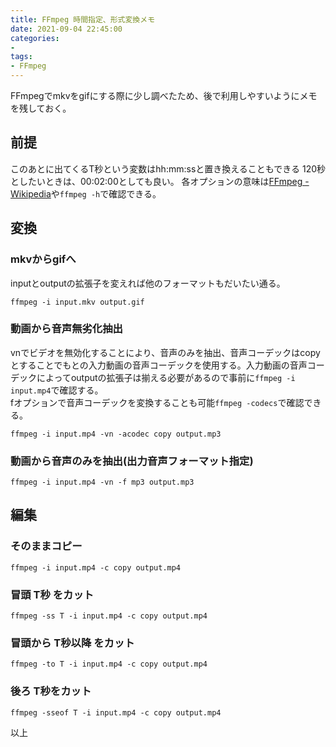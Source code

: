 ```yaml
---
title: FFmpeg 時間指定、形式変換メモ
date: 2021-09-04 22:45:00
categories:
- 
tags: 
- FFmpeg
---
```


FFmpegでmkvをgifにする際に少し調べたため、後で利用しやすいようにメモを残しておく。

<!-- more -->
## 前提
このあとに出てくるT秒という変数はhh:mm:ssと置き換えることもできる
120秒としたいときは、00:02:00としても良い。
各オプションの意味は[FFmpeg -Wikipedia](https://ja.wikipedia.org/wiki/FFmpeg#%E3%82%AA%E3%83%97%E3%82%B7%E3%83%A7%E3%83%B3)や```ffmpeg -h```で確認できる。  

## 変換
### mkvからgifへ
inputとoutputの拡張子を変えれば他のフォーマットもだいたい通る。
```
ffmpeg -i input.mkv output.gif
```

### 動画から音声無劣化抽出
vnでビデオを無効化することにより、音声のみを抽出、音声コーデックはcopyとすることでもとの入力動画の音声コーデックを使用する。入力動画の音声コーデックによってoutputの拡張子は揃える必要があるので事前に```ffmpeg -i input.mp4```で確認する。  
fオプションで音声コーデックを変換することも可能```ffmpeg -codecs```で確認できる。
```
ffmpeg -i input.mp4 -vn -acodec copy output.mp3
```

### 動画から音声のみを抽出(出力音声フォーマット指定) 
```
ffmpeg -i input.mp4 -vn -f mp3 output.mp3
```



## 編集
### そのままコピー
```
ffmpeg -i input.mp4 -c copy output.mp4
```

### 冒頭 T秒 をカット
```
ffmpeg -ss T -i input.mp4 -c copy output.mp4
```

### 冒頭から T秒以降 をカット
```
ffmpeg -to T -i input.mp4 -c copy output.mp4
```

### 後ろ T秒をカット
```
ffmpeg -sseof T -i input.mp4 -c copy output.mp4
```

以上